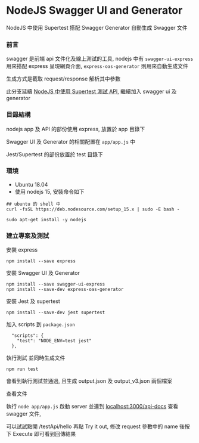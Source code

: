 # NodeJS Swagger UI and Generator
NodeJS 中使用 Supertest 搭配 Swagger Generator 自動生成 Swagger 文件

### 前言

swagger 是前端 api 文件化及線上測試的工具, nodejs 中有 `swagger-ui-express` 用來搭配 express 呈現網頁介面, `express-oas-generator` 則用來自動生成文件

生成方式是截取 request/response 解析其中參數

此分支延續 [NodeJS 中使用 Supertest 測試 API](https://github.com/benbai123/LotsOfThings_-/tree/nodejs_supertest_apitesting),
繼續加入 swagger ui 及 generator

### 目錄結構

nodejs app 及 API 的部份使用 express, 放置於 app 目錄下

Swagger UI 及 Generator 的相關配置在 `app/app.js` 中

Jest/Supertest 的部份放置於 test 目錄下

### 環境

* Ubuntu 18.04
* 使用 nodejs 15, 安裝命令如下

```
## ubuntu 的 shell 中
curl -fsSL https://deb.nodesource.com/setup_15.x | sudo -E bash -

sudo apt-get install -y nodejs
```

### 建立專案及測試

安裝 express
```
npm install --save express
```

安裝 Swagger UI 及 Generator
```
npm install --save swagger-ui-express
npm install --save-dev express-oas-generator
```

安裝 Jest 及 supertest
```
npm install --save-dev jest supertest
```

加入 scripts 到 `package.json`
```
  "scripts": {
    "test": "NODE_ENV=test jest"
  },
```

執行測試 並同時生成文件
```
npm run test
```

會看到執行測試並通過, 且生成 output.json 及 output_v3.json 兩個檔案


查看文件

執行 `node app/app.js` 啟動 server 並連到
[localhost:3000/api-docs](localhost:3000/api-docs) 查看 swagger 文件,

可以試試點開 /testApi/hello 再點 Try it out, 修改 request 參數中的 name 後按下 Execute 即可看到回傳結果